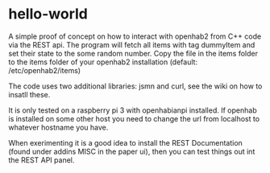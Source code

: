# hello-world
A simple proof of concept on how to interact with openhab2 from C++ code via the REST api. The program will fetch all items with tag dummyItem and set their state to the some random number. Copy the file in the items folder to the items folder of your openhab2 installation (default: /etc/openhab2/items)

The code uses two additional libraries: jsmn and curl, see the wiki on how to insatll these.

It is only tested on a raspberry pi 3 with openhabianpi installed. If openhab is installed on some other host you need to change the url from localhost to whatever hostname you have.

When exerimenting it is a good idea to install the REST Documentation (found under addins MISC in the paper ui), then you can test things out int the REST API panel.
